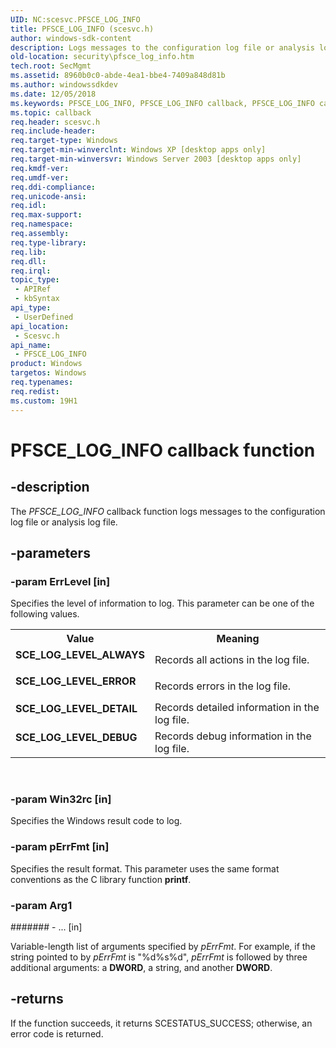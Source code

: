 ```yaml
---
UID: NC:scesvc.PFSCE_LOG_INFO
title: PFSCE_LOG_INFO (scesvc.h)
author: windows-sdk-content
description: Logs messages to the configuration log file or analysis log file.
old-location: security\pfsce_log_info.htm
tech.root: SecMgmt
ms.assetid: 8960b0c0-abde-4ea1-bbe4-7409a848d81b
ms.author: windowssdkdev
ms.date: 12/05/2018
ms.keywords: PFSCE_LOG_INFO, PFSCE_LOG_INFO callback, PFSCE_LOG_INFO callback function [Security], SCE_LOG_LEVEL_ALWAYS, SCE_LOG_LEVEL_DEBUG, SCE_LOG_LEVEL_DETAIL, SCE_LOG_LEVEL_ERROR, _config_pfsce_log_info, scesvc/PFSCE_LOG_INFO, security.pfsce_log_info
ms.topic: callback
req.header: scesvc.h
req.include-header: 
req.target-type: Windows
req.target-min-winverclnt: Windows XP [desktop apps only]
req.target-min-winversvr: Windows Server 2003 [desktop apps only]
req.kmdf-ver: 
req.umdf-ver: 
req.ddi-compliance: 
req.unicode-ansi: 
req.idl: 
req.max-support: 
req.namespace: 
req.assembly: 
req.type-library: 
req.lib: 
req.dll: 
req.irql: 
topic_type:
 - APIRef
 - kbSyntax
api_type:
 - UserDefined
api_location:
 - Scesvc.h
api_name:
 - PFSCE_LOG_INFO
product: Windows
targetos: Windows
req.typenames: 
req.redist: 
ms.custom: 19H1
---
```


# PFSCE_LOG_INFO callback function


## -description


The <i>PFSCE_LOG_INFO</i> callback function logs messages to the configuration log file or analysis log file.


## -parameters




### -param ErrLevel [in]

Specifies the level of information to log. This parameter can be one of the following values.

<table>
<tr>
<th>Value</th>
<th>Meaning</th>
</tr>
<tr>
<td width="40%"><a id="SCE_LOG_LEVEL_ALWAYS"></a><a id="sce_log_level_always"></a><dl>
<dt><b>SCE_LOG_LEVEL_ALWAYS</b></dt>
</dl>
</td>
<td width="60%">
Records all actions in the log file.

</td>
</tr>
<tr>
<td width="40%"><a id="SCE_LOG_LEVEL_ERROR"></a><a id="sce_log_level_error"></a><dl>
<dt><b>SCE_LOG_LEVEL_ERROR</b></dt>
</dl>
</td>
<td width="60%">
Records errors in the log file.

</td>
</tr>
<tr>
<td width="40%"><a id="SCE_LOG_LEVEL_DETAIL"></a><a id="sce_log_level_detail"></a><dl>
<dt><b>SCE_LOG_LEVEL_DETAIL</b></dt>
</dl>
</td>
<td width="60%">
Records detailed information in the log file.

</td>
</tr>
<tr>
<td width="40%"><a id="SCE_LOG_LEVEL_DEBUG"></a><a id="sce_log_level_debug"></a><dl>
<dt><b>SCE_LOG_LEVEL_DEBUG</b></dt>
</dl>
</td>
<td width="60%">
Records debug information in the log file.

</td>
</tr>
</table>
 


### -param Win32rc [in]

Specifies the Windows result code to log.


### -param pErrFmt [in]

Specifies the result format. This parameter uses the same format conventions as the C library function <b>printf</b>.


### -param Arg1








####### - ... [in]

Variable-length list of arguments specified by <i>pErrFmt</i>. For example, if the string pointed to by <i>pErrFmt</i> is "%d%s%d", <i>pErrFmt</i> is followed by three additional arguments: a <b>DWORD</b>, a string, and another <b>DWORD</b>.


## -returns



If the function succeeds, it returns SCESTATUS_SUCCESS; otherwise, an error code is returned.



